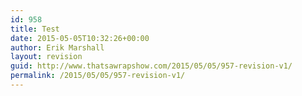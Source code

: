 ```yaml
---
id: 958
title: Test
date: 2015-05-05T10:32:26+00:00
author: Erik Marshall
layout: revision
guid: http://www.thatsawrapshow.com/2015/05/05/957-revision-v1/
permalink: /2015/05/05/957-revision-v1/
---
```

&nbsp;